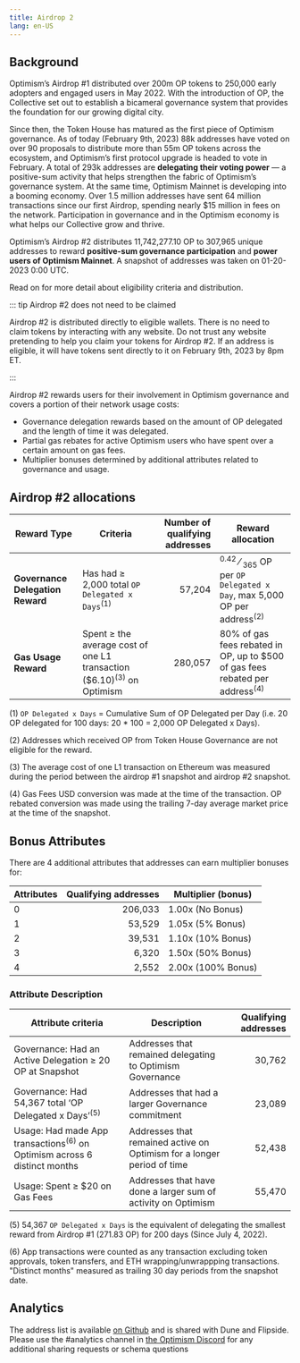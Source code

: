 ```yaml
---
title: Airdrop 2
lang: en-US
---
```


## Background

Optimism’s Airdrop #1 distributed over 200m OP tokens to 250,000 early adopters and engaged users in May 2022.
With the introduction of OP, the Collective set out to establish a bicameral governance system that provides the foundation for our growing digital city.

Since then, the Token House has matured as the first piece of Optimism governance.
As of today (February 9th, 2023) 88k addresses have voted on over 90 proposals to distribute more than 55m OP tokens across the ecosystem, and Optimism’s first protocol upgrade is headed to vote in February. A total of 293k addresses are **delegating their voting power** — a positive-sum activity that helps strengthen the fabric of Optimism’s governance system.
At the same time, Optimism Mainnet is developing into a booming economy. 
Over 1.5 million addresses have sent 64 million transactions since our first Airdrop, spending nearly $15 million in fees on the network. 
Participation in governance and in the Optimism economy is what helps our Collective grow and thrive.

Optimism’s Airdrop #2 distributes 11,742,277.10 OP to 307,965 unique addresses to reward **positive-sum governance participation** and **power users of Optimism Mainnet**. 
A snapshot of addresses was taken on 01-20-2023 0:00 UTC.

Read on for more detail about eligibility criteria and distribution.

::: tip Airdrop #2 does not need to be claimed

Airdrop #2 is distributed directly to eligible wallets. 
There is no need to claim tokens by interacting with any website.
Do not trust any website pretending to help you claim your tokens for Airdrop #2. 
If an address is eligible, it will have tokens sent directly to it on February 9th, 2023 by 8pm ET.

:::

Airdrop #2 rewards users for their involvement in Optimism governance and covers a portion of their network usage costs:

- Governance delegation rewards based on the amount of OP delegated and the length of time it was delegated.
- Partial gas rebates for active Optimism users who have spent over a certain amount on gas fees.
- Multiplier bonuses determined by additional attributes related to governance and usage.


## Airdrop #2 allocations

| Reward Type                      | Criteria | Number of qualifying addresses | Reward allocation |
| -------------------------------- | -------- | -----------------------------: | ----------------- |
| **Governance Delegation Reward** | Has had ≥ 2,000 total `OP Delegated x Days`<sup>(1)</sup> | 57,204 | <sup>0.42</sup> &#8260; <sub>365</sub> OP per `OP Delegated x Day`, max 5,000 OP per address<sup>(2)</sup> |
| **Gas Usage Reward** | Spent ≥ the average cost of one L1 transaction ($6.10)<sup>(3)</sup> on Optimism | 280,057 | 80% of gas fees rebated in OP, up to $500 of gas fees rebated per address<sup>(4)</sup> |


(1) `OP Delegated x Days` = Cumulative Sum of OP Delegated per Day (i.e. 20 OP delegated for 100 days: 20 * 100 = 2,000 OP Delegated x Days).

(2) Addresses which received OP from Token House Governance are not eligible for the reward.

(3) The average cost of one L1 transaction on Ethereum was measured during the period between the airdrop #1 snapshot and airdrop #2 snapshot.

(4) Gas Fees USD conversion was made at the time of the transaction. 
OP rebated conversion was made using the trailing 7-day average market price at the time of the snapshot.

## Bonus Attributes

There are 4 additional attributes that addresses can earn multiplier bonuses for:

| Attributes | Qualifying addresses | Multiplier (bonus) |
| --- | --: | --- |
| 0 | 206,033 | 1.00x (No Bonus) |
| 1 | 53,529 | 1.05x (5% Bonus)  |
| 2 | 39,531 | 1.10x (10% Bonus) |
| 3 | 6,320 | 1.50x (50% Bonus)  |
| 4 | 2,552 | 2.00x (100% Bonus) |


### Attribute Description

| Attribute criteria | Description | Qualifying addresses |
| --- | --- | ---: |
| Governance: Had an Active Delegation ≥ 20 OP at Snapshot | Addresses that remained delegating to Optimism Governance | 30,762 |
| Governance: Had 54,367 total ‘OP Delegated x Days’<sup>(5)</sup> | Addresses that had a larger Governance commitment | 23,089 |
| Usage: Had made App transactions<sup>(6)</sup> on Optimism across 6 distinct months | Addresses that remained active on Optimism for a longer period of time | 52,438 |
| Usage: Spent ≥ $20 on Gas Fees | Addresses that have done a larger sum of activity on Optimism | 55,470 |

(5) 54,367 `OP Delegated x Days` is the equivalent of delegating the smallest reward from Airdrop #1 (271.83 OP) for 200 days (Since July 4, 2022).

(6) App transactions were counted as any transaction excluding token approvals, token transfers, and ETH wrapping/unwrappping transactions. "Distinct months" measured as trailing 30 day periods from the snapshot date.



## Analytics

The address list is available [on Github](https://github.com/ethereum-optimism/op-analytics/tree/main/reference_data/address_lists) and is shared with Dune and Flipside.
Please use the #analytics channel in [the Optimism Discord](https://discord-gateway.optimism.io/) for any additional sharing requests or schema questions 